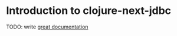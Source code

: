 # Introduction to clojure-next-jdbc

TODO: write [great documentation](http://jacobian.org/writing/what-to-write/)
